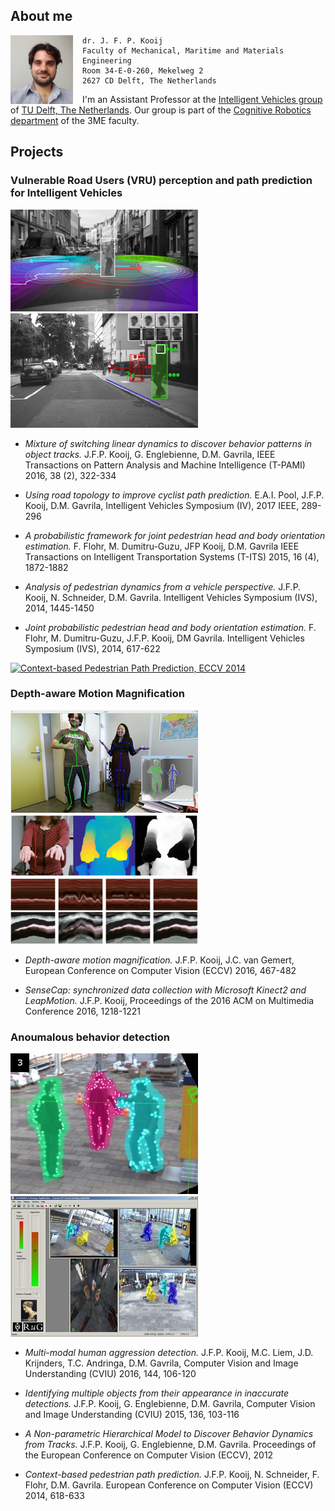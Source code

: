 ## About me

<img src="files/IMG_20170623_030415265_BURST000_COVER_TOP_rect.jpg" width="100px" style="float: left; padding-right: 15px;"/>

    dr. J. F. P. Kooij
    Faculty of Mechanical, Maritime and Materials Engineering
    Room 34-E-0-260, Mekelweg 2
    2627 CD Delft, The Netherlands

<div style="clear: all;" />

I'm an Assistant Professor at the [Intelligent Vehicles group](http://intelligent-vehicles.org/) of [TU Delft, The Netherlands](https://www.tudelft.nl/). Our group is part of the [Cognitive Robotics department](http://cor.tudelft.nl/) of the 3ME faculty.


## Projects

### Vulnerable Road Users (VRU) perception and path prediction for Intelligent Vehicles

![Pedestrian dynamics in camera](/files/iv2014/dynamics_in_camera_example.resized.png)
![Pedestrian dynamics in camera](/files/eccv2016/scen_illu.resized.png)


-	*Mixture of switching linear dynamics to discover behavior patterns in object tracks.* J.F.P. Kooij, G. Englebienne, D.M. Gavrila, IEEE Transactions on Pattern Analysis and Machine Intelligence (T-PAMI) 2016, 38 (2), 322-334

-	*Using road topology to improve cyclist path prediction.* E.A.I. Pool, J.F.P. Kooij, D.M. Gavrila, Intelligent Vehicles Symposium (IV), 2017 IEEE, 289-296

-	*A probabilistic framework for joint pedestrian head and body orientation estimation.* F. Flohr, M. Dumitru-Guzu, JFP Kooij, D.M. Gavrila IEEE Transactions on Intelligent Transportation Systems (T-ITS) 2015, 16 (4), 1872-1882

-	*Analysis of pedestrian dynamics from a vehicle perspective.* J.F.P. Kooij, N. Schneider, D.M. Gavrila. Intelligent Vehicles Symposium (IVS), 2014, 1445-1450

-	*Joint probabilistic pedestrian head and body orientation estimation.* F. Flohr, M. Dumitru-Guzu, J.F.P. Kooij, DM Gavrila. Intelligent Vehicles Symposium (IVS), 2014, 617-622

[![Context-based Pedestrian Path Prediction, ECCV 2014](https://img.youtube.com/vi/e5aVSBWvfUY/0.jpg)](http://www.youtube.com/watch?v=e5aVSBWvfUY "Context-based Pedestrian Path Prediction, ECCV 2014")

### Depth-aware Motion Magnification

![SenseCap for Kinect2 recording](/files/momag/example_kinect_color_depth.resized.png)
![Depth-Aware motion magnification](/files/momag/eccv2016-fig1-top-standalone.resized.png)
![Depth-Aware Motion Magnification](/files/momag/eccv2016-fig1-bottom-standalon.resized.png)

-	*Depth-aware motion magnification.* J.F.P. Kooij, J.C. van Gemert, European Conference on Computer Vision (ECCV) 2016, 467-482

-	*SenseCap: synchronized data collection with Microsoft Kinect2 and LeapMotion.* J.F.P. Kooij, Proceedings of the 2016 ACM on Multimedia Conference 2016, 1218-1221

### Anoumalous behavior detection

![CASSANDRA](/files/cassandra/scaled_scenario10-2_0000001640_0.resized.jpg)
![CASSANDRA](/files/cassandra/cassandra_prototype.resized.jpg)

-	*Multi-modal human aggression detection.* J.F.P. Kooij, M.C. Liem, J.D. Krijnders, T.C. Andringa, D.M. Gavrila, Computer Vision and Image Understanding (CVIU) 2016, 144, 106-120

-	*Identifying multiple objects from their appearance in inaccurate detections.* J.F.P. Kooij, G. Englebienne, D.M. Gavrila, Computer Vision and Image Understanding (CVIU) 2015, 136, 103-116

-	*A Non-parametric Hierarchical Model to Discover Behavior Dynamics from Tracks.* J.F.P. Kooij, G. Englebienne, D.M. Gavrila. Proceedings of the European Conference on Computer Vision (ECCV), 2012
-	*Context-based pedestrian path prediction.* J.F.P. Kooij, N. Schneider, F. Flohr, D.M. Gavrila. European Conference on Computer Vision (ECCV) 2014, 618-633


